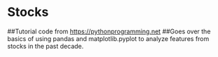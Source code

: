 # Stocks
##Tutorial code from https://pythonprogramming.net
##Goes over the basics of using pandas and matplotlib.pyplot to analyze features from stocks in the past decade.
